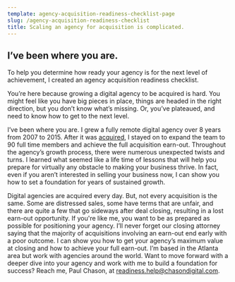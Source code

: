 ```yaml
---
template: agency-acquisition-readiness-checklist-page
slug: /agency-acquisition-readiness-checklist
title: Scaling an agency for acquisition is complicated.
---
```


## I’ve been where you are.

To help you determine how ready your agency is for the next level of achievement, I created an agency acquisition readiness checklist.

You’re here because growing a digital agency to be acquired is hard. You might feel like you have big pieces in place, things are headed in the right direction, but you don’t know what’s missing. Or, you’ve plateaued, and need to know how to get to the next level.

I’ve been where you are. I grew a fully remote digital agency over 8 years from 2007 to 2015. After it was [acquired](https://www.businesswire.com/news/home/20150313005581/en/AdMedia-Partners-Advises-Mediacurrent-in-its-Acquisition-by-Code-and-Theory), I stayed on to expand the team to 90 full time members and achieve the full acquisition earn-out. Throughout the agency’s growth process, there were numerous unexpected twists and turns. I learned what seemed like a life time of lessons that will help you prepare for virtually any obstacle to making your business thrive. In fact, even if you aren’t interested in selling your business now, I can show you how to set a foundation for years of sustained growth.

Digital agencies are acquired every day. But, not every acquisition is the same. Some are distressed sales, some have terms that are unfair, and there are quite a few that go sideways after deal closing, resulting in a lost earn-out opportunity. If you're like me, you want to be as prepared as possible for positioning your agency. I’ll never forget our closing attorney saying that the majority of acquisitions involving an earn-out end early with a poor outcome. I can show you how to get your agency’s maximum value at closing and how to achieve your full earn-out. I’m based in the Atlanta area but work with agencies around the world. Want to move forward with a deeper dive into your agency and work with me to build a foundation for success? Reach me, Paul Chason, at [readiness.help@chasondigital.com](mailto:readiness.help@chasondigital.com).
